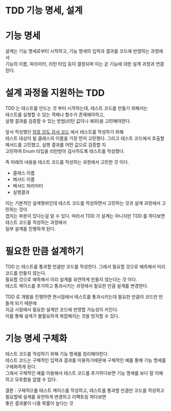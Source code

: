 TDD 기능 명세, 설계
==================

# 기능 명세
설계는 기능 명세로부터 시작하고, 기능 명세의 입력과 결과를 코드에 반영하는 과정에서  
기능의 이름, 파라미터, 리턴 타입 등이 결정되며 이는 곧 기능에 대한 설계 과정과 연결된다.  

# 설계 과정을 지원하는 TDD
TDD 는 테스트를 만드는 것 부터 시작하는데, 테스트 코드를 만들기 위해서는  
테스트를 실행할 수 있는 객체나 함수가 존재해야하고,  
실행 결과를 검증할 수 있는 방법(리턴 값이나 예외)을 고민해야한다.  

앞서 작성했던 [암호 강도 검사 코드](https://github.com/Yangsiyoung/tdd-java/tree/master/src/main/java/tdd/chapter02) 에서 테스트를 작성하기 위해  
테스트 대상이 될 클래스의 이름을 가장 먼저 고민했다. 그리고 테스트 코드에서 호출할 메서드를 고민했고, 실행 결과를 어떤 값으로 검증할 지  
고민하여 Enum 타입을 리턴받아 검사하도록 테스트를 작성했다.  

즉 아래의 내용을 테스트 코드를 작성하는 과정에서 고민한 것 이다.  
* 클래스 이름
* 메서드 이름
* 메서드 파라미터
* 실행결과

이는 기본적인 설계행위인데 테스트 코드를 작성하면서 고민하는 것과 설계 과정에서 고민하는 것이  
겹치는 부분이 있다는걸 알 수 있다. 따라서 TDD 가 설계는 아니지만 TDD 를 하다보면 테스트 코드를 작성하는 과정에서  
일부 설계를 진행하게 된다.  

# 필요한 만큼 설계하기
TDD 는 테스트를 통과할 만큼만 코드를 작성한다. 그래서 필요할 것으로 예측해서 미리 코드를 만들지 않는다.  
필요할 것으로 예측해서 미리 설계를 유연하게 만들지 않는다는 것 이다.  
테스트 케이스를 추가하고 통과시키는 과정에서 필요한 만큼 설계를 변경한다.
  
TDD 로 개발을 진행하면 현시점에서 테스트를 통과시키는데 필요한 만큼의 코드만 만들게 되기 때문에  
지금 시점에서 필요한 설계만 코드에 반영할 가능성이 커진다.  
이를 통해 설계가 불필요하게 복잡해지는 것을 방지할 수 있다.  

# 기능 명세 구체화
테스트 코드를 작성하기 위해 기능 명세를 정리해야한다.  
테스트 코드는 구체적인 입력과 결과를 이용하기때문에 구체적인 예를 통해 기능 명세를 구체화하게 된다.  
그래서 구체적인 예를 이용해서 테스트 코드를 추가하다보면 기능 명세를 보다 잘 이해하고 모호함을 없앨 수 있다.  
  
결론 : 구체적으롤 테스트 케이스를 작성하고, 테스트를 통과할 만큼만 코드를 작성하고 필요할때 설계를 유연하게 변경하고 리팩토링 하다보면  
좋은 결과물이 나올 확률이 높다는 것  